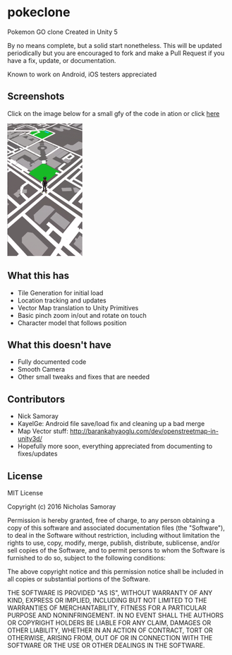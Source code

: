 # pokeclone
Pokemon GO clone Created in Unity 5

By no means complete, but a solid start nonetheless. 
This will be updated periodically but you are encouraged to fork and make a Pull Request if you have a fix, update, or documentation.

Known to work on Android, iOS testers appreciated

## Screenshots

Click on the image below for a small gfy of the code in ation or click [here](https://gfycat.com/ImpressiveDeepElephant)

<a href="https://gfycat.com/ImpressiveDeepElephant"><img src="/samplepic.PNG" height="300px" ></a>


## What this has

- Tile Generation for initial load
- Location tracking and updates
- Vector Map translation to Unity Primitives
- Basic pinch zoom in/out and rotate on touch
- Character model that follows position

## What this doesn't have

 - Fully documented code
 - Smooth Camera
 - Other small tweaks and fixes that are needed
 
## Contributors 

- Nick Samoray
- KayelGe: Android file save/load fix and cleaning up a bad merge
- Map Vector stuff: http://barankahyaoglu.com/dev/openstreetmap-in-unity3d/
- Hopefully more soon, everything appreciated from documenting to fixes/updates
 
## License
 
MIT License

Copyright (c) 2016 Nicholas Samoray

Permission is hereby granted, free of charge, to any person obtaining a copy
of this software and associated documentation files (the "Software"), to deal
in the Software without restriction, including without limitation the rights
to use, copy, modify, merge, publish, distribute, sublicense, and/or sell
copies of the Software, and to permit persons to whom the Software is
furnished to do so, subject to the following conditions:

The above copyright notice and this permission notice shall be included in all
copies or substantial portions of the Software.

THE SOFTWARE IS PROVIDED "AS IS", WITHOUT WARRANTY OF ANY KIND, EXPRESS OR
IMPLIED, INCLUDING BUT NOT LIMITED TO THE WARRANTIES OF MERCHANTABILITY,
FITNESS FOR A PARTICULAR PURPOSE AND NONINFRINGEMENT. IN NO EVENT SHALL THE
AUTHORS OR COPYRIGHT HOLDERS BE LIABLE FOR ANY CLAIM, DAMAGES OR OTHER
LIABILITY, WHETHER IN AN ACTION OF CONTRACT, TORT OR OTHERWISE, ARISING FROM,
OUT OF OR IN CONNECTION WITH THE SOFTWARE OR THE USE OR OTHER DEALINGS IN THE
SOFTWARE.

